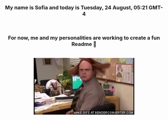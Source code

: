 


<div align="center">
<h3 >My name is Sofia and today is Tuesday, 24 August, 05:21 GMT-4</h3><br>
<h3 >For now, me and my personalities are working to create a fun Readme 👋
</h3><br>
<img src='img/dwight.gif' alt='working...'/>
</div>
